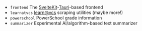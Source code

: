 - `frontend` The [SvelteKit](https://kit.svelte.dev)-[Tauri](https://kit.svelte.dev)-based frontend
- `learnatvcs` [learn@vcs](https://learn.vcs.net) scraping utilities (maybe more!)
- `powerschool` PowerSchool grade information
- `summarizer` Experimental AI/algorithm-based text summarizer
